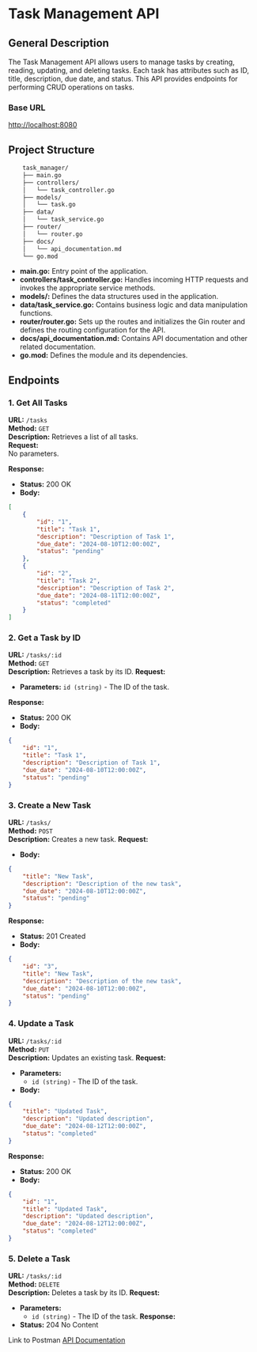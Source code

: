 # Task Management API

## General Description
The Task Management API allows users to manage tasks by creating, reading, updating, and deleting tasks. Each task has attributes such as ID, title, description, due date, and status. This API provides endpoints for performing CRUD operations on tasks.

### Base URL

[http://localhost:8080](http://localhost:8080)

## Project Structure
```sh
    task_manager/
    ├── main.go
    ├── controllers/
    │   └── task_controller.go
    ├── models/
    │   └── task.go
    ├── data/
    │   └── task_service.go
    ├── router/
    │   └── router.go
    ├── docs/
    │   └── api_documentation.md
    └── go.mod
```

- **main.go:** Entry point of the application.
- **controllers/task_controller.go:** Handles incoming HTTP requests and invokes the appropriate service methods.
- **models/:** Defines the data structures used in the application.
- **data/task_service.go:** Contains business logic and data manipulation functions.
- **router/router.go:** Sets up the routes and initializes the Gin router and defines the routing configuration for the API.
- **docs/api_documentation.md:** Contains API documentation and other related documentation.
- **go.mod:** Defines the module and its dependencies.

## Endpoints

### 1. Get All Tasks
**URL:** `/tasks`  
**Method:** `GET`  
**Description:** Retrieves a list of all tasks.  
**Request:**  
No parameters.

**Response:**
- **Status:** 200 OK
- **Body:**
```json
[
    {
        "id": "1",
        "title": "Task 1",
        "description": "Description of Task 1",
        "due_date": "2024-08-10T12:00:00Z",
        "status": "pending"
    },
    {
        "id": "2",
        "title": "Task 2",
        "description": "Description of Task 2",
        "due_date": "2024-08-11T12:00:00Z",
        "status": "completed"
    }
]
```

### 2. Get a Task by ID
**URL:** `/tasks/:id`  
**Method:** `GET`  
**Description:**  Retrieves a task by its ID.
**Request:** 
- **Parameters:** `id (string)` - The ID of the task.

**Response:**
- **Status:** 200 OK
- **Body:**
```json
{
    "id": "1",
    "title": "Task 1",
    "description": "Description of Task 1",
    "due_date": "2024-08-10T12:00:00Z",
    "status": "pending"
}
```
### 3. Create a New Task
**URL:** `/tasks/`  
**Method:** `POST`  
**Description:**  Creates a new task.
**Request:** 
- **Body:**
```json
{
    "title": "New Task",
    "description": "Description of the new task",
    "due_date": "2024-08-10T12:00:00Z",
    "status": "pending"
}
```
**Response:**
- **Status:** 201 Created
- **Body:**
```json
{
    "id": "3",
    "title": "New Task",
    "description": "Description of the new task",
    "due_date": "2024-08-10T12:00:00Z",
    "status": "pending"
}
```
### 4. Update a Task
**URL:** `/tasks/:id`  
**Method:** `PUT`  
**Description:**  Updates an existing task.
**Request:** 
- **Parameters:**
    - `id (string)` - The ID of the task.
- **Body:**
```json
{
    "title": "Updated Task",
    "description": "Updated description",
    "due_date": "2024-08-12T12:00:00Z",
    "status": "completed"
}

```
**Response:**
- **Status:** 200 OK
- **Body:**
```json
{
    "id": "1",
    "title": "Updated Task",
    "description": "Updated description",
    "due_date": "2024-08-12T12:00:00Z",
    "status": "completed"
}
```

### 5. Delete a Task
**URL:** `/tasks/:id`  
**Method:** `DELETE`  
**Description:**  Deletes a task by its ID.
**Request:** 
- **Parameters:**
    - `id (string)` - The ID of the task.
**Response:**
- **Status:** 204 No Content

Link to Postman [API Documentation](https://documenter.getpostman.com/view/25805253/2sA3rzKCtU) 